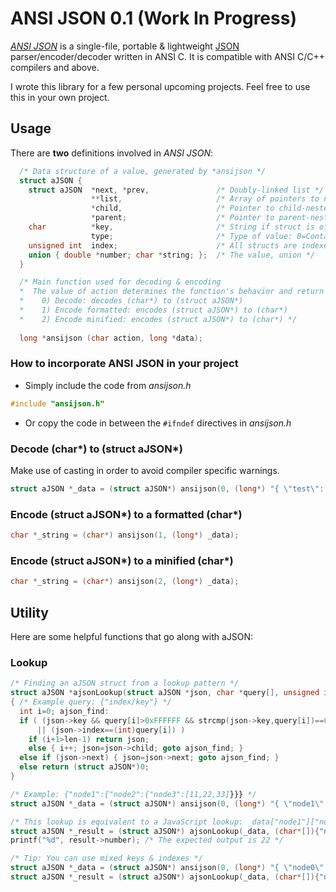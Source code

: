 # ANSI JSON  0.1 (Work In Progress)
[*ANSI JSON*](https://ansijson.com) is a single-file, portable & lightweight [JSON](https://json.org) parser/encoder/decoder written in ANSI C. It is compatible with ANSI C/C++ compilers and above.

I wrote this library for a few personal upcoming projects. Feel free to use this in your own project.

## Usage
There are **two** definitions involved in *ANSI JSON*:


```c
  /* Data structure of a value, generated by *ansijson */
  struct aJSON {
    struct aJSON  *next, *prev,               /* Doubly-linked list */
                  **list,                     /* Array of pointers to neighboring structs */
                  *child,                     /* Pointer to child-nested struct if the value is of type object or element */
                  *parent;                    /* Pointer to parent-nested struct  */
    char          *key,                       /* String if struct is of type object-member */
                  type;                       /* Type of value: 0=Container, 1=Number, 2=String, 3=Bool */
    unsigned int  index;                      /* All structs are indexed by nesting level */
    union { double *number; char *string; };  /* The value, union */
  }
```

```c
  /* Main function used for decoding & encoding
  *  The value of action determines the function's behavior and return value
  *    0) Decode: decodes (char*) to (struct aJSON*) 
  *    1) Encode formatted: encodes (struct aJSON*) to (char*)
  *    2) Encode minified: encodes (struct aJSON*) to (char*) */
    
  long *ansijson (char action, long *data);
```

### How to incorporate ANSI JSON in your project
* Simply include the code from *ansijson.h*
```c
#include "ansijson.h"
```
* Or copy the code in between the `#ifndef` directives in *ansijson.h*

### Decode (char*) to (struct aJSON*) 
Make use of casting in order to avoid compiler specific warnings.
```c
struct aJSON *_data = (struct aJSON*) ansijson(0, (long*) "{ \"test\": [ 1, 2, 3 ] }");
```

### Encode (struct aJSON*) to a formatted (char*)
```c
char *_string = (char*) ansijson(1, (long*) _data);
```

### Encode (struct aJSON*) to a minified (char*)
```c
char *_string = (char*) ansijson(2, (long*) _data);
```
## Utility
Here are some helpful functions that go along with aJSON:
### Lookup
```c
/* Finding an aJSON struct from a lookup pattern */
struct aJSON *ajsonLookup(struct aJSON *json, char *query[], unsigned int len)
{ /* Example query: {"index/key"} */
  int i=0; ajson_find:
  if ( (json->key && query[i]>0xFFFFFF && strcmp(json->key,query[i])==0)
      || (json->index==(int)query[i]) )
    if (i+1>len-1) return json;
    else { i++; json=json->child; goto ajson_find; }
  else if (json->next) { json=json->next; goto ajson_find; }
  else return (struct aJSON*)0;
}
```
```c
/* Example: {"node1":{"node2":{"node3":[11,22,33]}}} */
struct aJSON *_data = (struct aJSON*) ansijson(0, (long*) "{ \"node1\": { \"node2\": { \"node3\": [ 11, 22, 33 ] } } }");

/* This lookup is equivalent to a JavaScript lookup: _data["node1"]["node2"]["node3"][1] */
struct aJSON *_result = (struct aJSON*) ajsonLookup(_data, (char*[]){"node1","node2","node3",1}, 4);
printf("%d", result->number); /* The expected output is 22 */

/* Tip: You can use mixed keys & indexes */
struct aJSON *_data = (struct aJSON*) ansijson(0, (long*) "{ \"node0\": { \"node1\": 1, \"node2\": { \"node3\": [ 11, 22, 33 ] } } }");
struct aJSON *_result = (struct aJSON*) ajsonLookup(_data, (char*[]){"node0",1,"node3",1}, 4);
```
